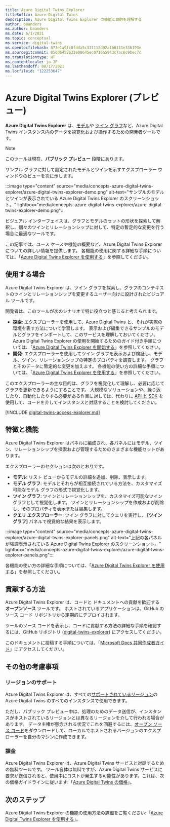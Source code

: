```yaml
---
title: Azure Digital Twins Explorer
titleSuffix: Azure Digital Twins
description: Azure Digital Twins Explorer の機能と目的を理解する
author: baanders
ms.author: baanders
ms.date: 6/1/2021
ms.topic: conceptual
ms.service: digital-twins
ms.openlocfilehash: 873e1a9fc0fdda5c331112d02a1b6111e336193e
ms.sourcegitcommit: 05dd6452632e00645ec0716a5943c7ac6c9bec7c
ms.translationtype: HT
ms.contentlocale: ja-JP
ms.lasthandoff: 08/17/2021
ms.locfileid: "122253647"
---
```

# <a name="azure-digital-twins-explorer-preview"></a>Azure Digital Twins Explorer (プレビュー)

**Azure Digital Twins Explorer** は、[モデル](concepts-models.md)や [ツイン グラフ](concepts-twins-graph.md)など、Azure Digital Twins インスタンス内のデータを視覚化および操作するための開発者ツールです。 

>[!NOTE]
>このツールは現在、**パブリック プレビュー** 段階にあります。

サンプル グラフに対して設定されたモデルとツインを示すエクスプローラー ウィンドウのビューを次に示します。

:::image type="content" source="media/concepts-azure-digital-twins-explorer/azure-digital-twins-explorer-demo.png" alt-text="サンプルのモデルとツインが表示されている Azure Digital Twins Explorer のスクリーンショット。" lightbox="media/concepts-azure-digital-twins-explorer/azure-digital-twins-explorer-demo.png":::

ビジュアル インターフェイスは、グラフとモデルのセットの形状を探索して解釈し、個々のツインとリレーションシップに対して、特定の暫定的な変更を行う場合に最適なツールです。

この記事では、ユース ケースや機能の概要など、Azure Digital Twins Explorer についての詳しい情報を提供します。 各機能の使用に関する詳細な手順については、「[Azure Digital Twins Explorer を使用する](how-to-use-azure-digital-twins-explorer.md)」を参照してください。

## <a name="when-to-use"></a>使用する場合

Azure Digital Twins Explorer は、ツイン グラフを探索し、グラフのコンテキストのツインとリレーションシップを変更するユーザー向けに設計されたビジュアル ツールです。

開発者は、このツールが次のシナリオで特に役立つと感じると考えられます。
* **探索**: エクスプローラーを使用して、Azure Digital Twins と、それが実際の環境を表す方法について学習します。 表示および編集できるサンプルのモデルとグラフをインポートして、このサービスを理解しておいてください。 Azure Digital Twins Explorer の使用を開始するためのガイド付き手順については、「[Azure Digital Twins Explorer を開始する](quickstart-azure-digital-twins-explorer.md)」を参照してください。
* **開発**: エクスプローラーを使用してツイン グラフを表示および検証し、モデル、ツイン、リレーションシップの特定のプロパティを調査します。 グラフとそのデータに暫定的な変更を加えます。 各機能の使い方の詳細な手順については、「[Azure Digital Twins Explorer を使用する](how-to-use-azure-digital-twins-explorer.md)」を参照してください。 

このエクスプローラーの主な目的は、グラフを視覚化して理解し、必要に応じてグラフを更新できるようにすることです。 大規模なソリューションや、繰り返したり、自動化したりする必要がある作業に対しては、代わりに [API と SDK](./concepts-apis-sdks.md) を使用して、コードを介してインスタンスと対話することを検討してください。

[!INCLUDE [digital-twins-access-explorer.md](../../includes/digital-twins-access-explorer.md)]

## <a name="features-and-capabilities"></a>特徴と機能

Azure Digital Twins Explorer はパネルに編成され、各パネルにはモデル、ツイン、リレーションシップを探索および管理するためのさまざまな機能セットがあります。

エクスプローラーのセクションは次のとおりです。
* **モデル**: リスト ビューからモデルの詳細を追加、削除、表示します。
* **モデル グラフ**: モデルとそれらが相互接続されている方法を、カスタマイズ可能なモデル グラフの形式で視覚化します。
* **ツイン グラフ**: ツインとリレーションシップを、カスタマイズ可能なツイン グラフとして視覚化します。 ツインとリレーションシップを作成および削除し、そのプロパティを表示または編集します。
* **クエリ エクスプローラー**: ツイン グラフに対してクエリを実行し、 **[ツイン グラフ]** パネルで視覚的な結果を表示します。

:::image type="content" source="media/concepts-azure-digital-twins-explorer/azure-digital-twins-explorer-panels.png" alt-text="上記の各パネルが強調表示されている Azure Digital Twins Explorer のスクリーンショット。" lightbox="media/concepts-azure-digital-twins-explorer/azure-digital-twins-explorer-panels.png":::

各機能の使い方の詳細な手順については、「[Azure Digital Twins Explorer を使用する](how-to-use-azure-digital-twins-explorer.md)」を参照してください。 

## <a name="how-to-contribute"></a>貢献する方法

Azure Digital Twins Explorer は、コードと ドキュメントへの貢献を歓迎する **オープンソース** ツールです。 ホストされているアプリケーションは、GitHub のソース コード リポジトリから定期的にデプロイされます。

ツールのソース コードを表示し、コードに貢献する方法の詳細な手順を確認するには、GitHub リポジトリ ([digital-twins-explorer](https://github.com/Azure-Samples/digital-twins-explorer)) にアクセスしてください。

このドキュメントに投稿する手順については、「[Microsoft Docs 共同作成者ガイド](/contribute/)」にアクセスしてください。

## <a name="other-considerations"></a>その他の考慮事項

### <a name="region-support"></a>リージョンのサポート

Azure Digital Twins Explorer は、すべての[サポートされているリージョン](https://azure.microsoft.com/global-infrastructure/services/?products=digital-twins)の Azure Digital Twins のすべてのインスタンスで使用できます。

ただし、パブリック プレビュー中は、処理のためのデータ送信が、インスタンスがホストされているリージョンとは異なるリージョンを介して行われる場合があります。 データ主権が懸念される状況でこれを回避するには、[オープン ソース コード](#how-to-contribute)をダウンロードして、ローカルでホストされるバージョンのエクスプローラーを自分のマシンに作成できます。

### <a name="billing"></a>課金

Azure Digital Twins Explorer は、Azure Digital Twins サービスと対話するための無料ツールです。 ツール自体は無料ですが、Azure Digital Twins サービスに要求が送信されると、使用中にコストが発生する可能性があります。これは、次の価格ガイドラインに従います:「[Azure Digital Twins の価格](https://azure.microsoft.com/pricing/details/digital-twins/)」。

## <a name="next-steps"></a>次のステップ 

Azure Digital Twins Explorer の機能の使用方法の詳細をご覧ください:「[Azure Digital Twins Explorer を使用する](how-to-use-azure-digital-twins-explorer.md)」。